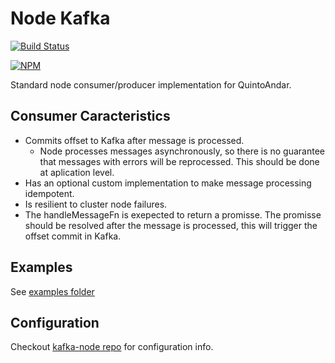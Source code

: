 # Node Kafka
[![Build Status](https://travis-ci.org/quintoandar/node-kafka.svg?branch=master)](https://travis-ci.org/quintoandar/node-kafka)

[![NPM](https://nodei.co/npm/quintoandar-kafka.png)](https://nodei.co/npm/quintoandar-kafka/)
<!--[![NPM](https://nodei.co/npm-dl/quintoandar-kafka.png?height=3)](https://nodei.co/npm/quintoandar-kafka/)-->

Standard node consumer/producer implementation for QuintoAndar.

## Consumer Caracteristics

- Commits offset to Kafka after message is processed.
  - Node processes messages asynchronously, so there is no guarantee that messages with errors will be reprocessed. This should be done at aplication level.
- Has an optional custom implementation to make message processing idempotent.
- Is resilient to cluster node failures.
- The handleMessageFn is exepected to return a promisse. The promisse should be resolved after the message is processed, this will trigger the offset commit in Kafka.

## Examples

See [examples folder](/example)

## Configuration

Checkout [kafka-node repo](https://github.com/SOHU-Co/kafka-node) for configuration info.
